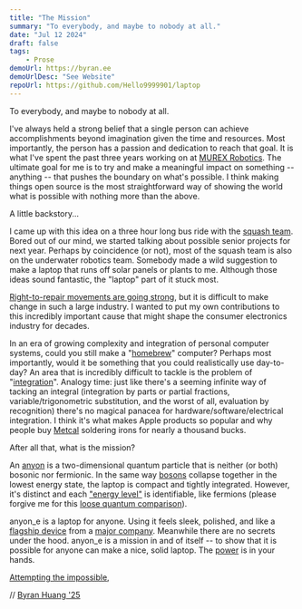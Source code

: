 ```yaml
---
title: "The Mission"
summary: "To everybody, and maybe to nobody at all."
date: "Jul 12 2024"
draft: false
tags:
    - Prose
demoUrl: https://byran.ee
demoUrlDesc: "See Website"
repoUrl: https://github.com/Hello9999901/laptop
---
```


To everybody, and maybe to nobody at all.

I've always held a strong belief that a single person can achieve accomplishments beyond imagination given the time and resources. Most importantly, the person has a passion and dedication to reach that goal. It is what I've spent the past three years working on at [MUREX Robotics](https://mrx.ee). The ultimate goal for me is to try and make a meaningful impact on something -- anything -- that pushes the boundary on what's possible. I think making things open source is the most straightforward way of showing the world what is possible with nothing more than the above.

A little backstory...

I came up with this idea on a three hour long bus ride with the [squash team](https://en.wikipedia.org/wiki/Squash_(sport)). Bored out of our mind, we started talking about possible senior projects for next year. Perhaps by coincidence (or not), most of the squash team is also on the underwater robotics team. Somebody made a wild suggestion to make a laptop that runs off solar panels or plants to me. Although those ideas sound fantastic, the "laptop" part of it stuck most.

[Right-to-repair movements are going strong](https://www.youtube.com/channel/UCl2mFZoRqjw_ELax4Yisf6w), but it is difficult to make change in such a large industry. I wanted to put my own contributions to this incredibly important cause that might shape the consumer electronics industry for decades.

In an era of growing complexity and integration of personal computer systems, could you still make a "[homebrew](https://www.computerhistory.org/revolution/personal-computers/17/312)" computer? Perhaps most importantly, would it be something that you could realistically use day-to-day? An area that is incredibly difficult to tackle is the problem of "[integration](https://www.youtube.com/watch?v=rfG8ce4nNh0)". Analogy time: just like there's a seeming infinite way of tacking an integral (integration by parts or partial fractions, variable/trigonometric substitution, and the worst of all, evaluation by recognition) there's no magical panacea for hardware/software/electrical integration. I think it's what makes Apple products so popular and why people buy [Metcal](https://www.metcal.com) soldering irons for nearly a thousand bucks.

After all that, what is the mission?

An [anyon](https://en.wikipedia.org/wiki/Anyon) is a two-dimensional quantum particle that is neither (or both) bosonic nor fermionic. In the same way [bosons](http://hyperphysics.phy-astr.gsu.edu/hbase/Astro/wcferm.html) collapse together in the lowest energy state, the laptop is compact and tightly integrated. However, it's distinct and each ["energy level"](https://en.wikipedia.org/wiki/Fermi_energy) is identifiable, like fermions (please forgive me for this [loose quantum comparison](http://hyperphysics.phy-astr.gsu.edu/hbase/pauli.html)).

anyon_e is a laptop for anyone. Using it feels sleek, polished, and like a [flagship device](https://knowyourmeme.com/memes/subcultures/indestructible-nokia-3310) from a [major company](https://www.reddit.com/r/linuxmemes/comments/145fkgh/headquarters_of_microsoft_apple_and_linux/). Meanwhile there are no secrets under the hood. anyon_e is a mission in and of itself -- to show that it is possible for anyone can make a nice, solid laptop. The [power](https://www.youtube.com/watch?v=3aLyiI2odhU) is in your hands.

[Attempting the impossible](https://github.com/murexrobotics/electrical?tab=readme-ov-file#attempt-the-impossible),

// [Byran Huang](https://byran.tech)[ '25](https://exeter.edu)

